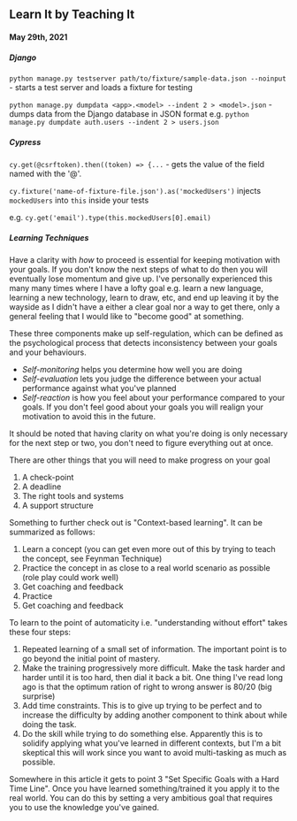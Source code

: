 ## Learn It by Teaching It

#### May 29th, 2021

##### Django

`python manage.py testserver path/to/fixture/sample-data.json --noinput` - starts a test server and loads a fixture for testing

`python manage.py dumpdata <app>.<model> --indent 2 > <model>.json` - dumps data from the Django database in JSON format e.g.
`python manage.py dumpdate auth.users --indent 2 > users.json`

##### Cypress

`cy.get(@csrftoken).then((token) => {...` - gets the value of the field named with the '@'.

`cy.fixture('name-of-fixture-file.json').as('mockedUsers')` injects `mockedUsers` into `this` inside your tests

e.g. `cy.get('email').type(this.mockedUsers[0].email)`


##### Learning Techniques

Have a clarity with *how* to proceed is essential for keeping motivation with your goals.
If you don't know the next steps of what to do then you will eventually lose momentum and give up.
I've personally experienced this many many times where I have a lofty goal e.g. learn a new language, learning a new
technology, learn to draw, etc, and end up leaving it by the wayside as I didn't have a either a clear goal nor a way
to get there, only a general feeling that I would like to "become good" at something.

These three components make up self-regulation, which can be defined as the psychological process that detects inconsistency
between your goals and your behaviours.

- *Self-monitoring* helps you determine how well you are doing
- *Self-evaluation* lets you judge the difference between your actual performance against what you've planned
- *Self-reaction* is how you feel about your performance compared to your goals. If you don't feel good about your goals
  you will realign your motivation to avoid this in the future.

It should be noted that having clarity on what you're doing is only necessary for the next step or two, you don't
need to figure everything out at once.

There are other things that you will need to make progress on your goal

1. A check-point
2. A deadline
3. The right tools and systems
4. A support structure

Something to further check out is "Context-based learning". It can be summarized as follows:

1. Learn a concept (you can get even more out of this by trying to teach the concept, see Feynman Technique)
2. Practice the concept in as close to a real world scenario as possible (role play could work well)
3. Get coaching and feedback
4. Practice
5. Get coaching and feedback


To learn to the point of automaticity i.e. "understanding without effort" takes these four steps:

1. Repeated learning of a small set of information. The important point is to go beyond the initial point of mastery.
2. Make the training progressively more difficult. Make the task harder and harder until it is too hard, then dial it back a bit.
   One thing I've read long ago is that the optimum ration of right to wrong answer is 80/20 (big surprise)
3. Add time constraints. This is to give up trying to be perfect and to increase the difficulty by adding another component to
   think about while doing the task.
4. Do the skill while trying to do something else. Apparently this is to solidify applying what you've learned in different
   contexts, but I'm a bit skeptical this will work since you want to avoid multi-tasking as much as possible.

Somewhere in this article it gets to point 3 "Set Specific Goals with a Hard Time Line". Once you have learned something/trained it
you apply it to the real world. You can do this by setting a very ambitious goal that requires you to use the knowledge you've gained.


